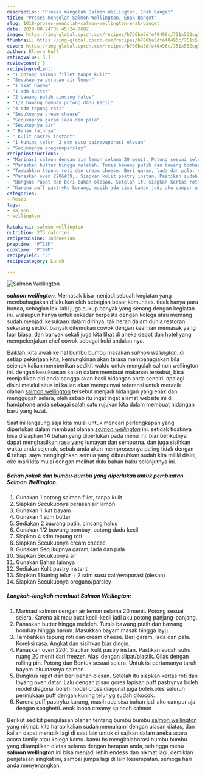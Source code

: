 ```yaml
---
description: "Proses mengolah Salmon Wellington, Enak Banget"
title: "Proses mengolah Salmon Wellington, Enak Banget"
slug: 1018-proses-mengolah-salmon-wellington-enak-banget
date: 2020-08-24T06:45:24.768Z
image: https://img-global.cpcdn.com/recipes/b766ba5dfe40496c/751x532cq70/salmon-wellington-foto-resep-utama.jpg
thumbnail: https://img-global.cpcdn.com/recipes/b766ba5dfe40496c/751x532cq70/salmon-wellington-foto-resep-utama.jpg
cover: https://img-global.cpcdn.com/recipes/b766ba5dfe40496c/751x532cq70/salmon-wellington-foto-resep-utama.jpg
author: Elnora Huff
ratingvalue: 3.1
reviewcount: 5
recipeingredient:
- "1 potong salmon fillet tanpa kulit"
- "Secukupnya perasan air lemon"
- "1 ikat bayam"
- "1 sdm butter"
- "2 bawang putih cincang halus"
- "1/2 bawang bombay potong dadu kecil"
- "4 sdm tepung roti"
- "Secukupnya cream cheese"
- "Secukupnya garam lada dan pala"
- "Secukupnya air"
- " Bahan lainnya"
- " Kulit pastry instant"
- "1 kuning telur  2 sdm susu cairevaporasi olesan"
- "Secukupnya oreganoparsley"
recipeinstructions:
- "Marinasi salmon dengan air lemon selama 20 menit. Potong sesuai selera. Karena ak mau buat kecil-kecil jadi aku potong panjang-panjang."
- "Panaskan butter hingga meleleh. Tumis bawang putih dan bawang bombay hingga harum. Masukkan bayam masak hingga layu."
- "Tambahkan tepung roti dan cream cheese. Beri garam, lada dan pala. Koreksi rasa. Angkat dan sisihkan biar dingin."
- "Panaskan oven 220&#39;. Siapkan kulit pastry instan. Pastikan sudah suhu ruang 20 menit dari freezer. Alasi dengan silpat/plastik. Gilas dengan rolling pin. Potong dan Bentuk sesuai selera. Untuk isi pertamanya taruh bayam lalu atasnya salmon."
- "Bungkus rapat dan beri bahan olesan. Setelah itu siapkan kertas roti dan loyang oven datar. Lalu dengan pisau gores lapisan puff pastrynya boleh model diagonal boleh model cross diagonal juga boleh.oles seluruh permukaan puff dengan kuning telur yg sudah dikocok."
- "Karena puff pastryku kurang, masih ada sisa bahan jadi aku campur aja dengan spaghetti..enak loooh creamy spinach salmon"
categories:
- Resep
tags:
- salmon
- wellington

katakunci: salmon wellington 
nutrition: 273 calories
recipecuisine: Indonesian
preptime: "PT18M"
cooktime: "PT60M"
recipeyield: "3"
recipecategory: Lunch

---
```



![Salmon Wellington](https://img-global.cpcdn.com/recipes/b766ba5dfe40496c/751x532cq70/salmon-wellington-foto-resep-utama.jpg)

<b><i>salmon wellington</i></b>, Memasak bisa menjadi sebuah kegiatan yang membahagiakan dilakukan oleh sebagian besar komunitas. tidak hanya para bunda, sebagian laki laki juga cukup banyak yang senang dengan kegiatan ini. walaupun hanya untuk sekedar berpesta dengan kolega atau memang sudah menjadi kesukaan dalam dirinya. tak heran dalam dunia restoran sekarang sedikit banyak ditemukan cowok dengan keahlian memasak yang luar biasa, dan banyak sekali juga kita lihat di aneka depot dan hotel yang mempekerjakan chef cowok sebagai koki andalan nya.

Baiklah, kita awali ke hal bumbu bumbu masakan <i>salmon wellington</i>. di setiap pekerjaan kita, kemungkinan akan terasa membahagiakan bila sejenak kalian memberikan sedikit waktu untuk mengolah salmon wellington ini. dengan kesuksesan kalian dalam membuat makanan tersebut, bisa menjadikan diri anda bangga akan hasil hidangan anda sendiri. apalagi disini melalui situs ini kalian akan mempunyai referensi untuk meracik olahan <u>salmon wellington</u> tersebut menjadi hidangan yang enak dan menggugah selera, oleh sebab itu ingat ingat alamat website ini di handphone anda sebagai salah satu rujukan kita dalam membuat hidangan baru yang lezat.




Saat ini langsung saja kita mulai untuk mencari perlengkapan yang diperlukan dalam membuat olahan <u><i>salmon wellington</i></u> ini. setidak tidaknya bisa disiapkan <b>14</b> bahan yang diperlukan pada menu ini. biar berikutnya dapat menghasilkan rasa yang lumayan dan sempurna. dan juga sisihkan waktu anda sejenak, sebab anda akan memprosesnya paling tidak dengan <b>6</b> tahap. saya menginginkan semua yang dibutuhkan sudah kita miliki disini, oke mari kita mulai dengan melihat dulu bahan baku selanjutnya ini.

<!--inarticleads1-->

##### Bahan pokok dan bumbu-bumbu yang diperlukan untuk pembuatan Salmon Wellington:

1. Gunakan 1 potong salmon fillet, tanpa kulit
1. Siapkan Secukupnya perasan air lemon
1. Gunakan 1 ikat bayam
1. Gunakan 1 sdm butter
1. Sediakan 2 bawang putih, cincang halus
1. Gunakan 1/2 bawang bombay, potong dadu kecil
1. Siapkan 4 sdm tepung roti
1. Siapkan Secukupnya cream cheese
1. Gunakan Secukupnya garam, lada dan pala
1. Siapkan Secukupnya air
1. Gunakan  Bahan lainnya
1. Sediakan  Kulit pastry instant
1. Siapkan 1 kuning telur + 2 sdm susu cair/evaporasi (olesan)
1. Siapkan Secukupnya oregano/parsley




<!--inarticleads2-->

##### Langkah-langkah membuat Salmon Wellington:

1. Marinasi salmon dengan air lemon selama 20 menit. Potong sesuai selera. Karena ak mau buat kecil-kecil jadi aku potong panjang-panjang.
1. Panaskan butter hingga meleleh. Tumis bawang putih dan bawang bombay hingga harum. Masukkan bayam masak hingga layu.
1. Tambahkan tepung roti dan cream cheese. Beri garam, lada dan pala. Koreksi rasa. Angkat dan sisihkan biar dingin.
1. Panaskan oven 220&#39;. Siapkan kulit pastry instan. Pastikan sudah suhu ruang 20 menit dari freezer. Alasi dengan silpat/plastik. Gilas dengan rolling pin. Potong dan Bentuk sesuai selera. Untuk isi pertamanya taruh bayam lalu atasnya salmon.
1. Bungkus rapat dan beri bahan olesan. Setelah itu siapkan kertas roti dan loyang oven datar. Lalu dengan pisau gores lapisan puff pastrynya boleh model diagonal boleh model cross diagonal juga boleh.oles seluruh permukaan puff dengan kuning telur yg sudah dikocok.
1. Karena puff pastryku kurang, masih ada sisa bahan jadi aku campur aja dengan spaghetti..enak loooh creamy spinach salmon




Berikut sedikit pengulasan olahan tentang bumbu bumbu <u>salmon wellington</u> yang nikmat. kita harap kalian sudah memahami dengan ulasan diatas, dan kalian dapat meracik lagi di saat lain untuk di sajikan dalam aneka acara acara family atau kolega kamu. kamu bs mengkolaborasi bumbu bumbu yang ditampilkan diatas selaras dengan harapan anda, sehingga menu <b>salmon wellington</b> ini bisa menjadi lebih endess dan nikmat lagi. demikian penjelasan singkat ini, sampai jumpa lagi di lain kesempatan. semoga hari anda menyenangkan.
